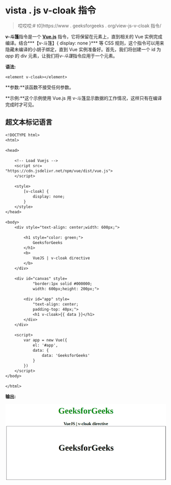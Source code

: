 # vista . js v-cloak 指令

> 哎哎哎:# t0]https://www . geeksforgeeks . org/view-js-v-cloak 指令/

**v-斗篷**指令是一个 [**Vue.js**](https://www.geeksforgeeks.org/vue-js-introduction-installation/) 指令，它将保留在元素上，直到相关的 Vue 实例完成编译。结合***【v-斗篷】{ display: none }*** 等 CSS 规则，这个指令可以用来隐藏未编译的小胡子绑定，直到 Vue 实例准备好。首先，我们将创建一个 id 为 *app* 的 div 元素，让我们将*v-斗篷*指令应用于一个元素。

**语法:**

```
<element v-cloak></element>

```

**参数:**该函数不接受任何参数。

**示例:**这个示例使用 Vue.js 用 v-斗篷显示数据的工作情况，这样只有在编译完成时才可见。

## 超文本标记语言

```
<!DOCTYPE html>
<html>

<head>

    <!-- Load Vuejs -->
    <script src=
"https://cdn.jsdelivr.net/npm/vue/dist/vue.js">
    </script>

    <style>
        [v-cloak] {
            display: none;
        }
    </style>
</head>

<body>
    <div style="text-align: center;width: 600px;">

        <h1 style="color: green;">
            GeeksforGeeks
        </h1>
        <b>
            VueJS | v-cloak directive
        </b>
    </div>

    <div id="canvas" style=
            "border:1px solid #000000;
            width: 600px;height: 200px;">

        <div id="app" style=
            "text-align: center; 
            padding-top: 40px;">
            <h1 v-cloak>{{ data }}</h1>
        </div>
    </div>

    <script>
        var app = new Vue({
            el: '#app',
            data: {
                data: 'GeeksforGeeks'
            }
        })
    </script>
</body>

</html>              
```

**输出:**

![](img/cf138fbde10341f1785c8264234afa51.png)